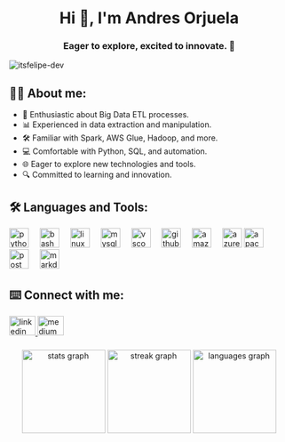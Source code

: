 <h1 align="center">Hi 👋, I'm Andres Orjuela</h1>
<h3 align="center">Eager to explore, excited to innovate. 🚀</h3>

<p align="left">
  <img
	src="https://komarev.com/ghpvc/?username=itsfelipe-dev&label=Profile%20views&color=2FA2F2&style=flat"
	alt="itsfelipe-dev"
  />
</p>
 <h2>🧑‍💻 About me:</h2>

- 🚀 Enthusiastic about Big Data ETL processes.
- 📊 Experienced in data extraction and manipulation.
- 🛠️ Familiar with Spark, AWS Glue, Hadoop, and more.
- 💻 Comfortable with Python, SQL, and automation.
- 🌐 Eager to explore new technologies and tools.
- 🔍 Committed to learning and innovation.

###


<!-- Tools -->
<div align="left">
  <h2>🛠️ Languages and Tools:</h2>
  <img src="https://skillicons.dev/icons?i=py" height="35" alt="python logo"  />
  <img width="12" />
  <img src="https://skillicons.dev/icons?i=bash" height="35" alt="bash logo"  />
  <img width="12" />
  <img src="https://skillicons.dev/icons?i=linux" height="35" alt="linux logo"  />
  <img width="12" />
  <img src="https://skillicons.dev/icons?i=mysql" height="35" alt="mysql logo"  />
  <img width="12" />
  <img src="https://skillicons.dev/icons?i=vscode" height="35" alt="vscode logo"  />
  <img width="12" />
  <img src="https://skillicons.dev/icons?i=github" height="35" alt="github logo"  />
  <img width="12" />
  <img src="https://skillicons.dev/icons?i=aws" height="35" alt="amazonwebservices logo"  />
  <img width="12" />
  <img src="https://skillicons.dev/icons?i=azure" height="35" alt="azure logo"  />
   <img src="https://cdn.jsdelivr.net/gh/devicons/devicon/icons/apache/apache-original.svg" height="35" alt="apache logo"  />
  <img width="12" />
  <img src="https://skillicons.dev/icons?i=postman" height="35" alt="postman logo"  />
  <img width="12" />
  <img src="https://skillicons.dev/icons?i=markdown" height="35" alt="markdown logo"  />
  <img width="12" />

</div>

###

<h2 align="left">⌨️ Connect with me:</h2>


<div align="left">
 <a href="https://de.linkedin.com/in/itsfelipe">
    <img src="https://raw.githubusercontent.com/maurodesouza/profile-readme-generator/master/src/assets/icons/social/linkedin/default.svg" width="47" height="35" alt="linkedin logo"  />
  </a>
 <a href="https://medium.com/@itsfelipe">
    <img src="https://raw.githubusercontent.com/maurodesouza/profile-readme-generator/master/src/assets/icons/social/medium/default.svg" width="47" height="35" alt="medium logo"  />
  </a>
</div>

###

<!-- Stats -->
<div align="center">
  <img src="https://github-readme-stats.vercel.app/api?username=itsfelipe-dev&hide_title=false&hide_rank=false&show_icons=true&include_all_commits=true&count_private=true&disable_animations=false&theme=calm&locale=en&hide_border=false" height="150" alt="stats graph"  />
  <img src="https://streak-stats.demolab.com?user=itsfelipe-dev&locale=en&mode=weekly&theme=calm&hide_border=false&border_radius=5" height="150" alt="streak graph"  />
  <img src="https://github-readme-stats.vercel.app/api/top-langs?username=itsfelipe-dev&locale=en&hide_title=false&layout=compact&card_width=320&langs_count=5&theme=calm&hide_border=false" height="150" alt="languages graph"  />
</div>
